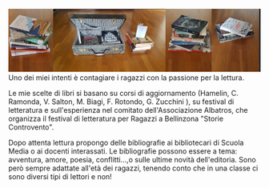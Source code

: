 ![](img/presentazione.png)
Uno dei miei intenti è contagiare i ragazzi con la passione per la lettura. 

Le mie scelte di libri si basano su corsi di aggiornamento (Hamelin, C. Ramonda, V. Salton, M. Biagi, F. Rotondo, G. Zucchini ), su festival di letteratura e sull'esperienza nel comitato dell'Associazione Albatros, che organizza il festival di letteratura per Ragazzi a Bellinzona "Storie Controvento".

Dopo attenta lettura propongo delle bibliografie ai bibliotecari di Scuola Media o ai docenti interassati. Le bibliografie possono essere a tema: avventura, amore, poesia, conflitti...,o sulle ultime novità dell'editoria. Sono però sempre adattate all'età dei ragazzi, tenendo conto che in una classe ci sono diversi tipi di lettori e non!